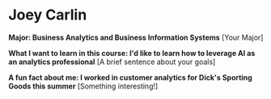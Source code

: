 # Joey Carlin

**Major: Business Analytics and Business Information Systems** [Your Major]

**What I want to learn in this course: I'd like to learn how to leverage AI as an analytics professional** [A brief sentence about your goals]

**A fun fact about me: I worked in customer analytics for Dick's Sporting Goods this summer** [Something interesting!]
